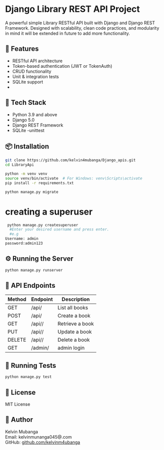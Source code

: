# Django Library REST API Project

A powerful simple Library RESTful API built with Django and Django REST Framework. Designed with scalability, clean code practices, and modularity in mind it will be extended in future to add more functionality.

## 🚀 Features

- RESTful API architecture
- Token-based authentication (JWT or TokenAuth)
- CRUD functionality
- Unit & integration tests
- SQLite support
- 

## 🔧 Tech Stack

- Python 3.9 and above
- Django 5.0
- Django REST Framework
- SQLite 
-unittest

## 📦 Installation

```bash
git clone https://github.com/kelvin4mubanga/Django_apis.git
cd LibraryApi

python -m venv venv
source venv/bin/activate  # For Windows: venv\Scripts\activate
pip install -r requirements.txt

python manage.py migrate
```

# creating a superuser

```bash
 python manage.py createsuperuser
  #Enter your desired username and press enter.
  #e.g
Username: admin
password:admin123


```


## ⚙️ Running the Server

```bash
python manage.py runserver
```





## 🔗 API Endpoints

| Method | Endpoint | Description |
|--------|----------|-------------|
| GET    | /api/ | List all books|
| POST   | /api/ | Create a book |
| GET    | /api/<id>/ | Retrieve a book |
| PUT    | /api/<id>/ | Update a book |
| DELETE | /api/<id>/ | Delete a book |
| GET    | /admin/ | admin login |


## 🧪 Running Tests

```bash
python manage.py test
```



## 📄 License

MIT License

## 👤 Author

Kelvin Mubanga  
Email: kelvinmunanga045@.com  
GitHub: [github.com/kelvinm4ubanga](https://github.com/kelvin4mubanga)


